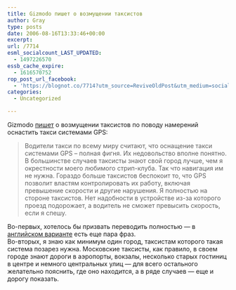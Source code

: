 ```yaml
---
title: Gizmodo пишет о возмущении таксистов
author: Gray
type: posts
date: 2006-08-16T13:33:46+00:00
excerpt:
url: /7714
esml_socialcount_LAST_UPDATED:
  - 1497226570
essb_cache_expire:
  - 1616570752
rop_post_url_facebook:
  - 'https://blognot.co/7714?utm_source=ReviveOldPost&utm_medium=social&utm_campaign=ReviveOldPost'
categories:
  - Uncategorized

---
```








Gizmodo <a href="http://ru.gizmodo.com/2006/08/16/_gps_2.html" target="_blank">пишет</a> о возмущении таксистов по поводу намерений оснастить такси системами GPS:

> Водители такси по всему миру считают, что оснащение такси системами GPS &#8211; полная фигня. Их недовольство вполне понятно. В большинстве случаев таксисты знают свой город лучше, чем я окрестности моего любимого стрип-клуба. Так что навигация им не нужна. Гораздо больше таксистов беспокоит то, что GPS позволит властям контролировать их работу, включая превышение скорости и другие нарушения. Я полностью на стороне таксистов. Нет надобности в устройстве из-за которого проезд подорожает, а водитель не сможет превысить скорость, если я спешу.

Во-первых, хотелось бы призвать переводить полностью &#8212; в <a href="http://gizmodo.com/gadgets/gadgets/cabbies-call-bs-on-gps-194342.php" target="_blank">английском варианте</a> есть еще пара фраз.  
Во-вторых, я знаю как минимум один город, таксистам которого такая система позарез нужна. Московские таксисты, как правило, в своем городе знают дороги в аэропорты, вокзалы, несколько старых гостиниц в центре и немного центральных улиц &#8212; для всего остального желательно пояснить, где оно находится, а в ряде случаев &#8212; еще и дорогу показать.